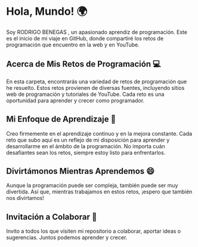 # Hola, Mundo! 🌍

Soy RODRIGO BENEGAS , un apasionado aprendiz de programación. Este es el inicio de mi viaje en GitHub, donde compartiré los retos de programación que encuentro en la web y en YouTube.

## Acerca de Mis Retos de Programación 💻

En esta carpeta, encontrarás una variedad de retos de programación que he resuelto. Estos retos provienen de diversas fuentes, incluyendo sitios web de programación y tutoriales de YouTube. Cada reto es una oportunidad para aprender y crecer como programador.

## Mi Enfoque de Aprendizaje 🚀

Creo firmemente en el aprendizaje continuo y en la mejora constante. Cada reto que subo aquí es un reflejo de mi disposición para aprender y desarrollarme en el ámbito de la programación. No importa cuán desafiantes sean los retos, siempre estoy listo para enfrentarlos.

## Divirtámonos Mientras Aprendemos 😄

Aunque la programación puede ser compleja, también puede ser muy divertida. Así que, mientras trabajamos en estos retos, ¡espero que también nos divirtamos!

## Invitación a Colaborar 👥

Invito a todos los que visiten mi repositorio a colaborar, aportar ideas o sugerencias. Juntos podemos aprender y crecer.
